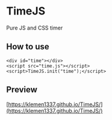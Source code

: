 # TimeJS

Pure JS and CSS timer


## How to use

    <div id="time"></div>
    <script src="time.js"></script>
    <script>TimeJS.init("time");</script>


## Preview

[https://klemen1337.github.io/TimeJS/](https://klemen1337.github.io/TimeJS/)